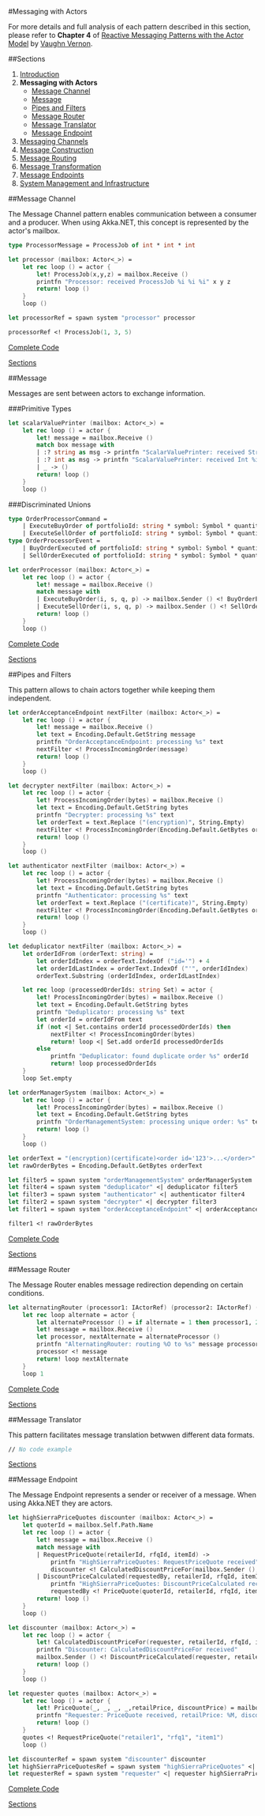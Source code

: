 #Messaging with Actors

For more details and full analysis of each pattern described in this section, please refer to **Chapter 4** of <a href="http://www.informit.com/store/reactive-messaging-patterns-with-the-actor-model-applications-9780133846836" target="_blank">Reactive Messaging Patterns with the Actor Model</a> by <a href="https://twitter.com/vaughnvernon" target="_blank">Vaughn Vernon</a>.

##Sections

1. [Introduction](index.html)
2. **Messaging with Actors**
	- [Message Channel](#Message-Channel)
	- [Message](#Message)
	- [Pipes and Filters](#Pipes-and-Filters)
	- [Message Router](#Message-Router)
	- [Message Translator](#Message-Translator)
	- [Message Endpoint](#Message-Endpoint)
3. [Messaging Channels](messaging-channels.html)
4. [Message Construction](message-construction.html)
5. [Message Routing](message-routing.html)
6. [Message Transformation](message-transformation.html)
7. [Message Endpoints](message-endpoints.html)
8. [System Management and Infrastructure](system-management-and-infrastructure.html)

##Message Channel

The Message Channel pattern enables communication between a consumer and a producer. When using Akka.NET, this concept is represented by the actor's mailbox.

```fsharp
type ProcessorMessage = ProcessJob of int * int * int

let processor (mailbox: Actor<_>) = 
    let rec loop () = actor {
        let! ProcessJob(x,y,z) = mailbox.Receive ()
        printfn "Processor: received ProcessJob %i %i %i" x y z
        return! loop ()
    }
    loop ()

let processorRef = spawn system "processor" processor

processorRef <! ProcessJob(1, 3, 5)
```

<a href="https://github.com/jorgef/fsharpreactivepatterns/blob/master/MessagingWithActors/MessageChannel.fsx" target="_blank">Complete Code</a>

[Sections](#Sections)

##Message

Messages are sent between actors to exchange information.

###Primitive Types

```fsharp
let scalarValuePrinter (mailbox: Actor<_>) = 
    let rec loop () = actor {
        let! message = mailbox.Receive ()
        match box message with
        | :? string as msg -> printfn "ScalarValuePrinter: received String %s" msg
        | :? int as msg -> printfn "ScalarValuePrinter: received Int %i" msg
        | _ -> ()
        return! loop ()
    }
    loop ()
```

###Discriminated Unions

```fsharp
type OrderProcessorCommand =
    | ExecuteBuyOrder of portfolioId: string * symbol: Symbol * quantity: int * price: Money
    | ExecuteSellOrder of portfolioId: string * symbol: Symbol * quantity: int * price: Money
type OrderProcessorEvent =
    | BuyOrderExecuted of portfolioId: string * symbol: Symbol * quantity: int * price: Money
    | SellOrderExecuted of portfolioId: string * symbol: Symbol * quantity: int * price: Money

let orderProcessor (mailbox: Actor<_>) =
    let rec loop () = actor {
        let! message = mailbox.Receive ()
        match message with
        | ExecuteBuyOrder(i, s, q, p) -> mailbox.Sender () <! BuyOrderExecuted(i, s, q, p)
        | ExecuteSellOrder(i, s, q, p) -> mailbox.Sender () <! SellOrderExecuted(i ,s, q, p)
        return! loop ()
    }
    loop ()
```

<a href="https://github.com/jorgef/fsharpreactivepatterns/blob/master/MessagingWithActors/Message.fsx" target="_blank">Complete Code</a>

[Sections](#Sections)

##Pipes and Filters

This pattern allows to chain actors together while keeping them independent.

```fsharp
let orderAcceptanceEndpoint nextFilter (mailbox: Actor<_>) =
    let rec loop () = actor {
        let! message = mailbox.Receive ()
        let text = Encoding.Default.GetString message
        printfn "OrderAcceptanceEndpoint: processing %s" text
        nextFilter <! ProcessIncomingOrder(message)
        return! loop ()
    }
    loop ()

let decrypter nextFilter (mailbox: Actor<_>) =
    let rec loop () = actor {
        let! ProcessIncomingOrder(bytes) = mailbox.Receive ()
        let text = Encoding.Default.GetString bytes
        printfn "Decrypter: processing %s" text
        let orderText = text.Replace ("(encryption)", String.Empty)
        nextFilter <! ProcessIncomingOrder(Encoding.Default.GetBytes orderText)
        return! loop ()
    }
    loop ()

let authenticator nextFilter (mailbox: Actor<_>) =
    let rec loop () = actor {
        let! ProcessIncomingOrder(bytes) = mailbox.Receive ()
        let text = Encoding.Default.GetString bytes
        printfn "Authenticator: processing %s" text
        let orderText = text.Replace ("(certificate)", String.Empty)
        nextFilter <! ProcessIncomingOrder(Encoding.Default.GetBytes orderText)
        return! loop ()
    }
    loop ()

let deduplicator nextFilter (mailbox: Actor<_>) =
    let orderIdFrom (orderText: string) =
        let orderIdIndex = orderText.IndexOf ("id='") + 4
        let orderIdLastIndex = orderText.IndexOf ("'", orderIdIndex)
        orderText.Substring (orderIdIndex, orderIdLastIndex)

    let rec loop (processedOrderIds: string Set) = actor {
        let! ProcessIncomingOrder(bytes) = mailbox.Receive ()
        let text = Encoding.Default.GetString bytes
        printfn "Deduplicator: processing %s" text
        let orderId = orderIdFrom text
        if (not <| Set.contains orderId processedOrderIds) then 
            nextFilter <! ProcessIncomingOrder(bytes) 
            return! loop <| Set.add orderId processedOrderIds
        else 
            printfn "Deduplicator: found duplicate order %s" orderId
            return! loop processedOrderIds
    }
    loop Set.empty

let orderManagerSystem (mailbox: Actor<_>) =
    let rec loop () = actor {
        let! ProcessIncomingOrder(bytes) = mailbox.Receive ()
        let text = Encoding.Default.GetString bytes
        printfn "OrderManagementSystem: processing unique order: %s" text
        return! loop ()
    }
    loop ()

let orderText = "(encryption)(certificate)<order id='123'>...</order>"
let rawOrderBytes = Encoding.Default.GetBytes orderText

let filter5 = spawn system "orderManagementSystem" orderManagerSystem
let filter4 = spawn system "deduplicator" <| deduplicator filter5
let filter3 = spawn system "authenticator" <| authenticator filter4
let filter2 = spawn system "decrypter" <| decrypter filter3
let filter1 = spawn system "orderAcceptanceEndpoint" <| orderAcceptanceEndpoint filter2

filter1 <! rawOrderBytes
```
<a href="https://github.com/jorgef/fsharpreactivepatterns/blob/master/MessagingWithActors/PipesAndFilters.fsx" target="_blank">Complete Code</a>

[Sections](#Sections)

##Message Router

The Message Router enables message redirection depending on certain conditions.

```fsharp
let alternatingRouter (processor1: IActorRef) (processor2: IActorRef) (mailbox: Actor<_>) =
    let rec loop alternate = actor {
        let alternateProcessor () = if alternate = 1 then processor1, 2 else processor2, 1
        let! message = mailbox.Receive ()
        let processor, nextAlternate = alternateProcessor ()
        printfn "AlternatingRouter: routing %O to %s" message processor.Path.Name
        processor <! message
        return! loop nextAlternate
    }
    loop 1
```
<a href="https://github.com/jorgef/fsharpreactivepatterns/blob/master/MessagingWithActors/MessageRouter.fsx" target="_blank">Complete Code</a>

[Sections](#Sections)

##Message Translator

This pattern facilitates message translation betwwen different data formats.

```fsharp
// No code example
```
[Sections](#Sections)

##Message Endpoint

The Message Endpoint represents a sender or receiver of a message. When using Akka.NET they are actors.

```fsharp
let highSierraPriceQuotes discounter (mailbox: Actor<_>) =
    let quoterId = mailbox.Self.Path.Name
    let rec loop () = actor {
        let! message = mailbox.Receive ()
        match message with
        | RequestPriceQuote(retailerId, rfqId, itemId) -> 
            printfn "HighSierraPriceQuotes: RequestPriceQuote received" 
            discounter <! CalculatedDiscountPriceFor(mailbox.Sender (), retailerId, rfqId, itemId)
        | DiscountPriceCalculated(requestedBy, retailerId, rfqId, itemId, retailPrice, discountPrice) -> 
            printfn "HighSierraPriceQuotes: DiscountPriceCalculated received" 
            requestedBy <! PriceQuote(quoterId, retailerId, rfqId, itemId, retailPrice, discountPrice)
        return! loop ()
    }
    loop ()

let discounter (mailbox: Actor<_>) =
    let rec loop () = actor {
        let! CalculatedDiscountPriceFor(requester, retailerId, rfqId, itemId) = mailbox.Receive ()
        printfn "Discounter: CalculatedDiscountPriceFor received" 
        mailbox.Sender () <! DiscountPriceCalculated(requester, retailerId, rfqId, itemId, 100m, 89.99m)
        return! loop ()
    }
    loop ()

let requester quotes (mailbox: Actor<_>) =
    let rec loop () = actor {
        let! PriceQuote(_, _, _, _,retailPrice, discountPrice) = mailbox.Receive ()
        printfn "Requester: PriceQuote received, retailPrice: %M, discountPrice %M" retailPrice discountPrice 
        return! loop ()
    }
    quotes <! RequestPriceQuote("retailer1", "rfq1", "item1")
    loop ()

let discounterRef = spawn system "discounter" discounter
let highSierraPriceQuotesRef = spawn system "highSierraPriceQuotes" <| highSierraPriceQuotes discounterRef
let requesterRef = spawn system "requester" <| requester highSierraPriceQuotesRef
```
<a href="https://github.com/jorgef/fsharpreactivepatterns/blob/master/MessagingWithActors/MessageEndpoint.fsx" target="_blank">Complete Code</a>

[Sections](#Sections)